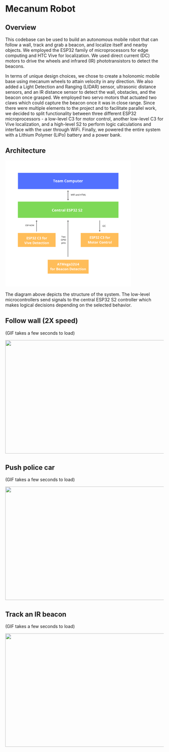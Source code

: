 # Mecanum Robot

## Overview

This codebase can be used to build an autonomous mobile robot that can follow a wall, track and grab a beacon, and localize itself and nearby objects. We employed the ESP32 family of microprocessors for edge computing and HTC Vive for localization. We used direct current (DC) motors to drive the wheels and infrared (IR) phototransistors to detect the beacons.

In terms of unique design choices, we chose to create a holonomic mobile base using mecanum wheels to attain velocity in any direction. We also added a Light Detection and Ranging (LIDAR) sensor, ultrasonic distance sensors, and an IR distance sensor to detect the wall, obstacles, and the beacon once grasped. We employed two servo motors that actuated two claws which could capture the beacon once it was in close range. Since there were multiple elements to the project and to facilitate parallel work, we decided to split functionality between three different ESP32 microprocessors - a low-level C3 for motor control, another low-level C3 for Vive localization, and a high-level S2 to perform logic calculations and interface with the user through WiFi. Finally, we powered the entire system with a Lithium Polymer (LiPo) battery and a power bank.

## Architecture

<img src="Images/MCU-architecture.png" width="400" height="400">

The diagram above depicts the structure of the system. The low-level microcontrollers send signals to the central ESP32 S2 controller which makes logical decisions depending on the selected behavior.

## Follow wall (2X speed)

(GIF takes a few seconds to load)

<img src="Images/wall-following.gif" width="640" height="360">

## Push police car

(GIF takes a few seconds to load)

<img src="Images/push-police-car.gif" width="640" height="360">

## Track an IR beacon

(GIF takes a few seconds to load)

<img src="Images/track-beacon.gif" width="640" height="360">
